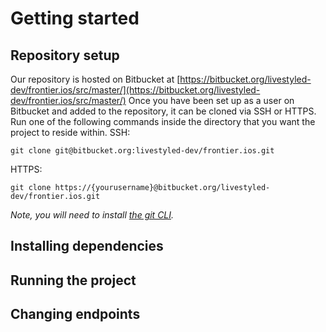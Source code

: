 # Getting started

## Repository setup
Our repository is hosted on Bitbucket at [https://bitbucket.org/livestyled-dev/frontier.ios/src/master/](https://bitbucket.org/livestyled-dev/frontier.ios/src/master/)
Once you have been set up as a user on Bitbucket and added to the repository, it can be cloned via SSH or HTTPS.
Run one of the following commands inside the directory that you want the project to reside within.
SSH:
```
git clone git@bitbucket.org:livestyled-dev/frontier.ios.git
```
HTTPS:
```
git clone https://{yourusername}@bitbucket.org/livestyled-dev/frontier.ios.git
```
_Note, you will need to install [the git CLI](https://git-scm.com/book/en/v2/Getting-Started-Installing-Git)._

## Installing dependencies

## Running the project

## Changing endpoints
